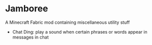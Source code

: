 # Jamboree

A Minecraft Fabric mod containing miscellaneous utility stuff

- Chat Ding: play a sound when certain phrases or words appear in messages in chat
